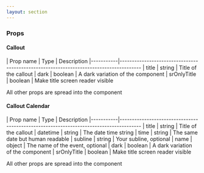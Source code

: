 ```yaml
---
layout: section
---
```


### Props

#### Callout

| Prop name | Type    | Description
|-----------|---------------------------------------------------------------------------------------
| title       | string  | Title of the callout
| dark        | boolean | A dark variation of the component
| srOnlyTitle | boolean | Make title screen reader visible


All other props are spread into the component


#### Callout Calendar

| Prop name | Type    | Description
|-----------|---------------------------------------------------------------------------------------
| title       | string  | Title of the callout
| datetime    | string  | The date time string
| time        | string  | The same date but human readable
| subline     | string  | Your subline, optional
| name        | object  | The name of the event, optional
| dark        | boolean | A dark variation of the component
| srOnlyTitle | boolean | Make title screen reader visible



All other props are spread into the component
